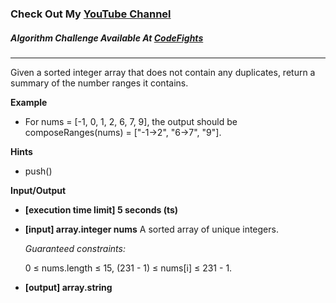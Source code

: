 ### Check Out My [YouTube Channel](https://www.YouTube.com/CodingTutorials360)

##### Algorithm Challenge Available At [CodeFights](https://codefights.com/interview-practice/task/cHYqbQ9DiWmejAdeG)
---
Given a sorted integer array that does not contain any duplicates, return a summary of the number ranges it contains.

**Example**
-   For nums = [-1, 0, 1, 2, 6, 7, 9], the output should be
composeRanges(nums) = ["-1->2", "6->7", "9"].

**Hints**
-   push()

**Input/Output**

- **[execution time limit] 5 seconds (ts)**
- **[input] array.integer nums**
    A sorted array of unique integers.

    *Guaranteed constraints:*

    0 ≤ nums.length ≤ 15,
    (231 - 1) ≤ nums[i] ≤ 231 - 1.

- **[output] array.string**